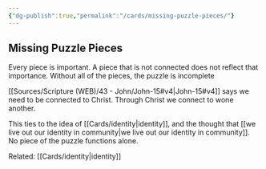 ```yaml
---
{"dg-publish":true,"permalink":"/cards/missing-puzzle-pieces/"}
---
```


## Missing Puzzle Pieces

Every piece is important. A piece that is not connected does not reflect that importance. Without all of the pieces, the puzzle is incomplete

[[Sources/Scripture (WEB)/43 - John/John-15#v4\|John-15#v4]] says we need to be connected to Christ. Through Christ we connect to wone another.

This ties to the idea of [[Cards/identity\|identity]], and the thought that [[we live out our identity in community\|we live out our identity in community]]. No piece of the puzzle functions alone.




Related:  [[Cards/identity\|identity]]
